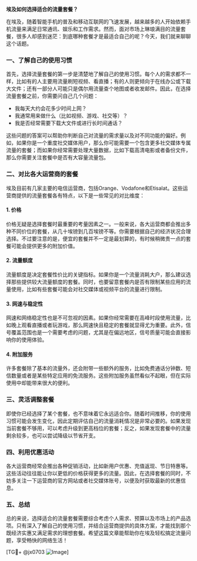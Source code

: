 **埃及如何选择适合的流量套餐？**

在埃及，随着智能手机的普及和移动互联网的飞速发展，越来越多的人开始依赖手机流量来满足日常通讯、娱乐和工作需求。然而，面对市场上琳琅满目的流量套餐，很多人却感到迷茫：到底哪种套餐才是最适合自己的呢？今天，我们就来聊聊这个话题。

### **一、了解自己的使用习惯**

首先，选择流量套餐的第一步是清楚地了解自己的使用习惯。每个人的需求都不一样，比如有的人主要用流量刷短视频、看直播；有的人则更倾向于在线办公或下载大文件；还有一部分人可能只是偶尔用流量查个地图或者收发邮件。因此，在选择流量套餐之前，你需要问自己几个问题：

- 我每天大约会花多少时间上网？
- 我通常用来做什么（比如视频、游戏、社交等）？
- 我是否经常需要下载大文件或进行长时间通话？

这些问题的答案可以帮助你判断自己对流量的需求量以及对不同功能的偏好。例如，如果你是一个重度社交媒体用户，那么你可能需要一个包含更多社交媒体专属流量的套餐；而如果你经常需要处理大量数据，比如下载高清电影或者备份文件，那么你需要关注套餐中是否有大容量流量包。

### **二、对比各大运营商的套餐**

埃及目前有几家主要的电信运营商，包括Orange、Vodafone和Etisalat。这些运营商提供的流量套餐各有特点，以下是一些常见的对比维度：

#### 1. **价格**
   价格无疑是选择套餐时最重要的考量因素之一。一般来说，各大运营商都会推出多种不同价位的套餐，从几十埃镑到几百埃镑不等。你需要根据自己的经济状况合理选择。不过要注意的是，便宜的套餐并不一定是最划算的，有时候稍微贵一点的套餐可能会提供更多的附加价值。

#### 2. **流量额度**
   流量额度是决定套餐性价比的关键指标。如果你是一个流量消耗大户，那么建议选择那些提供较大流量额度的套餐。同时，也要留意套餐内是否有限制某些应用的流量使用，比如有些套餐可能会对社交媒体或视频平台的流量进行限制。

#### 3. **网速与稳定性**
   网速和网络稳定性也是不可忽视的因素。如果你经常需要在高峰时段使用流量，比如晚上观看直播或者玩游戏，那么网速快且稳定的套餐就显得尤为重要。此外，信号覆盖范围也是一个需要考虑的问题，尤其是在偏远地区，信号质量可能会直接影响你的使用体验。

#### 4. **附加服务**
   许多套餐除了基本的流量外，还会附带一些额外的服务，比如免费通话分钟数、短信数量或者是某些特定应用的免流服务。这些附加服务虽然看似不起眼，但在实际使用中却能带来很大的便利。

### **三、灵活调整套餐**

即使你已经选择了某个套餐，也不意味着它永远适合你。随着时间推移，你的使用习惯可能会发生变化，因此定期评估自己的流量消耗情况是非常必要的。如果发现当前套餐不够用，可以考虑升级到更高档位的套餐；反之，如果发现套餐中的流量剩余较多，也可以尝试降级以节省开支。

### **四、利用优惠活动**

各大运营商经常会推出各种促销活动，比如新用户优惠、充值返现、节日特惠等。这些活动往往能让你以更低的价格获得更多的流量。因此，在选择套餐的同时，不妨多关注一下运营商的官方网站或者社交媒体账号，以便及时获取最新的优惠信息。

### **五、总结**

总的来说，选择适合的流量套餐需要综合考虑个人需求、预算以及市场上的产品选项。只有深入了解自己的使用习惯，并结合运营商提供的具体方案，才能找到那个既经济实惠又满足需求的理想套餐。希望这篇文章能帮助你在埃及轻松搞定流量问题，享受畅快的网络生活！

[TG💪+ @jx0703 ![Image](https://github.com/user-attachments/assets/dbca1d08-cadb-493c-b0ec-ad6f7a83f270)]